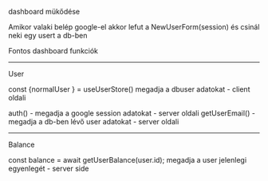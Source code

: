 dashboard mükődése

Amikor valaki belép google-el akkor lefut a  NewUserForm(session) és csinál neki egy usert a db-ben

Fontos dashboard funkciók

------------------------------------------------------------------
User

const {normalUser } = useUserStore()  megadja a dbuser adatokat - client oldali

auth() - megadja a google session adatokat - server oldali
getUserEmail() - megadja a db-ben lévő user adatokat - server oldali

-------------------------------------------------------------------
Balance

const balance = await getUserBalance(user.id); megadja a user jelenlegi egyenlegét - server side

